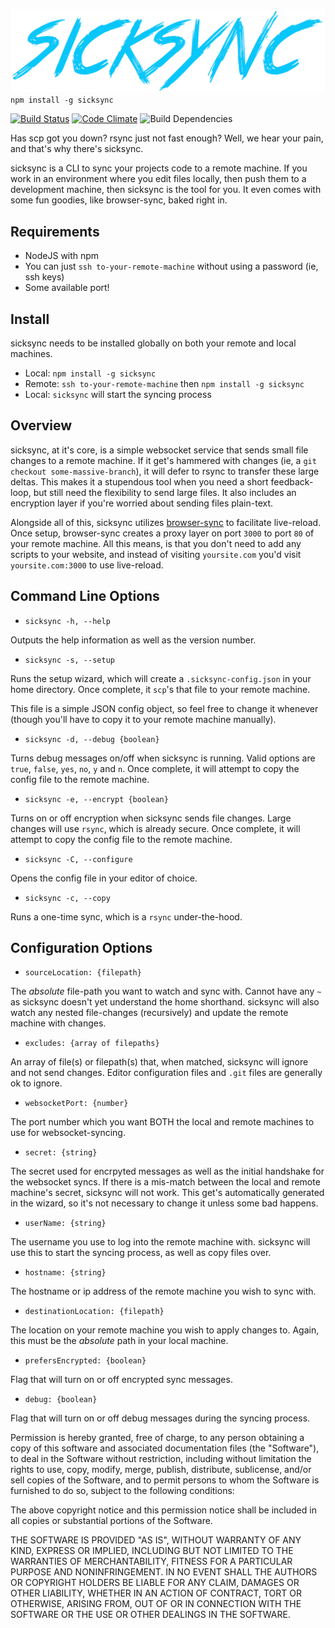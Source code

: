 ![sicksync](https://raw.githubusercontent.com/adnexus/sicksync/master/img/sicksync.png)
`npm install -g sicksync`

[![Build Status](https://travis-ci.org/adnexus/sicksync.svg?branch=tests)](https://travis-ci.org/adnexus/sicksync)
[![Code Climate](https://codeclimate.com/github/adnexus/sicksync/badges/gpa.svg)](https://codeclimate.com/github/adnexus/sicksync)
![Build Dependencies](https://david-dm.org/adnexus/sicksync.png)

Has scp got you down? rsync just not fast enough? Well, we hear your pain, and that's why there's sicksync.

sicksync is a CLI to sync your projects code to a remote machine. If you work in an environment where you edit files locally, then push them to a development machine, then sicksync is the tool for you. It even comes with some fun goodies, like browser-sync, baked right in.

## Requirements

- NodeJS with npm
- You can just `ssh to-your-remote-machine` without using a password (ie, ssh keys)
- Some available port!

## Install
sicksync needs to be installed globally on both your remote and local machines.

- Local: `npm install -g sicksync`
- Remote: `ssh to-your-remote-machine` then `npm install -g sicksync`
- Local: `sicksync` will start the syncing process

## Overview
sicksync, at it's core, is a simple websocket service that sends small file changes to a remote machine. If it get's hammered with changes (ie, a `git checkout some-massive-branch`), it will defer to rsync to transfer these large deltas. This makes it a stupendous tool when you need a short feedback-loop, but still need the flexibility to send large files. It also includes an encryption layer if you're worried about sending files plain-text.

Alongside all of this, sicksync utilizes [browser-sync](http://www.browsersync.io/) to facilitate live-reload. Once setup, browser-sync creates a proxy layer on port `3000` to port `80` of your remote machine. All this means, is that you don't need to add any scripts to your website, and instead of visiting `yoursite.com` you'd visit `yoursite.com:3000` to use live-reload.

## Command Line Options

- `sicksync -h, --help`

Outputs the help information as well as the version number.

- `sicksync -s, --setup`

Runs the setup wizard, which will create a `.sicksync-config.json` in your home directory. Once complete, it `scp`'s that file to your remote machine.

This file is a simple JSON config object, so feel free to change it whenever (though you'll have to copy it to your remote machine manually).

- `sicksync -d, --debug {boolean}`

Turns debug messages on/off when sicksync is running. Valid options are `true`, `false`, `yes`, `no`, `y` and `n`. Once complete, it will attempt to copy the config file to the remote machine.

- `sicksync -e, --encrypt {boolean}`

Turns on or off encryption when sicksync sends file changes. Large changes will use `rsync`, which is already secure. Once complete, it will attempt to copy the config file to the remote machine.

- `sicksync -C, --configure`

Opens the config file in your editor of choice.

- `sicksync -c, --copy`

Runs a one-time sync, which is a `rsync` under-the-hood.

## Configuration Options

- `sourceLocation: {filepath}`

The *absolute* file-path you want to watch and sync with. Cannot have any `~` as sicksync doesn't yet understand the home shorthand. sicksync will also watch any nested file-changes (recursively) and update the remote machine with changes.

- `excludes: {array of filepaths}`

An array of file(s) or filepath(s) that, when matched, sicksync will ignore and not send changes. Editor configuration files and `.git` files are generally ok to ignore.

- `websocketPort: {number}`

The port number which you want BOTH the local and remote machines to use for websocket-syncing.

- `secret: {string}`

The secret used for encrpyted messages as well as the initial handshake for the websocket syncs. If there is a mis-match between the local and remote machine's secret, sicksync will not work. This get's automatically generated in the wizard, so it's not necessary to change it unless some bad happens.

- `userName: {string}`

The username you use to log into the remote machine with. sicksync will use this to start the syncing process, as well as copy files over.

- `hostname: {string}`

The hostname or ip address of the remote machine you wish to sync with.

- `destinationLocation: {filepath}`

The location on your remote machine you wish to apply changes to. Again, this must be the *absolute* path in your local machine.

- `prefersEncrypted: {boolean}`

Flag that will turn on or off encrypted sync messages.

- `debug: {boolean}`

Flag that will turn on or off debug messages during the syncing process.

Permission is hereby granted, free of charge, to any person obtaining a copy
of this software and associated documentation files (the "Software"), to deal
in the Software without restriction, including without limitation the rights
to use, copy, modify, merge, publish, distribute, sublicense, and/or sell
copies of the Software, and to permit persons to whom the Software is
furnished to do so, subject to the following conditions:

The above copyright notice and this permission notice shall be included in
all copies or substantial portions of the Software.

THE SOFTWARE IS PROVIDED "AS IS", WITHOUT WARRANTY OF ANY KIND, EXPRESS OR
IMPLIED, INCLUDING BUT NOT LIMITED TO THE WARRANTIES OF MERCHANTABILITY,
FITNESS FOR A PARTICULAR PURPOSE AND NONINFRINGEMENT. IN NO EVENT SHALL THE
AUTHORS OR COPYRIGHT HOLDERS BE LIABLE FOR ANY CLAIM, DAMAGES OR OTHER
LIABILITY, WHETHER IN AN ACTION OF CONTRACT, TORT OR OTHERWISE, ARISING FROM,
OUT OF OR IN CONNECTION WITH THE SOFTWARE OR THE USE OR OTHER DEALINGS IN
THE SOFTWARE.